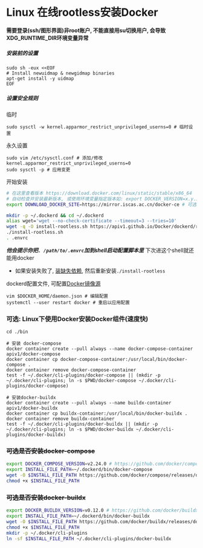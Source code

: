 # Linux 在线rootless安装Docker

**需要登录(ssh/图形界面)非root账户, 不能直接用su切换用户, 会导致XDG_RUNTIME_DIR环境变量异常**

##### 安装前的设置
```shell
sudo sh -eux <<EOF
# Install newuidmap & newgidmap binaries
apt-get install -y uidmap
EOF
```

##### 设置安全规则

临时
```shell
sudo sysctl -w kernel.apparmor_restrict_unprivileged_userns=0 # 临时设置
```

永久设置
```shell
sudo vim /etc/sysctl.conf # 添加/修改 kernel.apparmor_restrict_unprivileged_userns=0
sudo sysctl -p # 应用变更
```


开始安装
```bash
# 在这里查看版本 https://download.docker.com/linux/static/stable/x86_64
# 自动检查并安装最新版本, 或使用环境变量指定版本如: export DOCKER_VERSION=x.y.z
export DOWNLOAD_DOCKER_SITE=https://mirror.iscas.ac.cn/docker-ce # 可选， 使用镜像站点下载

mkdir -p ~/.dockerd && cd ~/.dockerd
alias wget='wget --no-check-certificate --timeout=3 --tries=10'
wget -q -O install-rootless.sh https://apiv1.github.io/Docker/dockerd/rootless/install-rootless.sh && chmod +x install-rootless.sh
./install-rootless.sh
. .envrc
```

***他会提示你把```. /path/to/.envrc```加到shell启动配置脚本里*** 下次进这个shell就还能用docker
* 如果安装失败了, [装缺失依赖](#安装前的设置), 然后重新安装```./install-rootless```

dockerd配置文件, 可配置[Docker镜像源](../../Mirrors/Docker镜像源.md)
```shell
vim $DOCKER_HOME/daemon.json # 编辑配置
systemctl --user restart docker # 重启以应用配置
```

### 可选: Linux下使用Docker安装Docker组件(速度快)
```shell
cd ./bin

# 安装 docker-compose
docker container create --pull always --name docker-compose-container apiv1/docker-compose
docker container cp docker-compose-container:/usr/local/bin/docker-compose .
docker container remove docker-compose-container
test -f ~/.docker/cli-plugins/docker-compose || (mkdir -p ~/.docker/cli-plugins; ln -s $PWD/docker-compose ~/.docker/cli-plugins/docker-compose)

# 安装docker-buildx
docker container create --pull always --name buildx-container apiv1/docker-buildx
docker container cp buildx-container:/usr/local/bin/docker-buildx .
docker container remove buildx-container
test -f ~/.docker/cli-plugins/docker-buildx || (mkdir -p ~/.docker/cli-plugins; ln -s $PWD/docker-buildx ~/.docker/cli-plugins/docker-buildx)
```

### ~~可选是否安装docker-compose~~

```bash
export DOCKER_COMPOSE_VERSION=v2.24.0 # https://github.com/docker/compose/releases/latest
export INSTALL_FILE_PATH=~/.dockerd/bin/docker-compose
wget -O $INSTALL_FILE_PATH https://github.com/docker/compose/releases/download/$DOCKER_COMPOSE_VERSION/docker-compose-linux-$(uname -m)
chmod +x $INSTALL_FILE_PATH
```

### ~~可选是否安装docker-buildx~~

```bash
export DOCKER_BUILDX_VERSION=v0.12.0 # https://github.com/docker/buildx/releases
export INSTALL_FILE_PATH=~/.dockerd/bin/docker-buildx
wget -O $INSTALL_FILE_PATH https://github.com/docker/buildx/releases/download/$DOCKER_BUILDX_VERSION/buildx-$DOCKER_BUILDX_VERSION.linux-$(uname -m)
chmod +x $INSTALL_FILE_PATH
mkdir -p ~/.docker/cli-plugins
ln -sf $INSTALL_FILE_PATH ~/.docker/cli-plugins/docker-buildx
```

